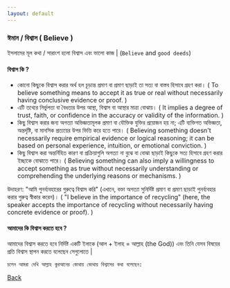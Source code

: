 ```yaml
---
layout: default
---
```


### ঈমান / বিশ্বাস ( Believe )
ইসলামের মূল কথা / সারাংশ হলো বিশ্বাস এবং ভালো কাজ | (`Believe`  and `good deeds`)

#### বিশ্বাস কি ?
- কোনো কিছুকে বিশ্বাস করার অর্থ হল চূড়ান্ত প্রমাণ বা প্রমাণ ছাড়াই তা সত্য বা বাস্তব হিসাবে গ্রহণ করা। ( To believe something means to accept it as true or real without necessarily having conclusive evidence or proof. )
- এটি তথ্যের নির্ভুলতা বা বৈধতার উপর আস্থা, বিশ্বাস বা আস্থার মাত্রা বোঝায়। ( It implies a degree of trust, faith, or confidence in the accuracy or validity of the information. )
- কিছু বিশ্বাস করার জন্য অগত্যা অভিজ্ঞতামূলক প্রমাণ বা যৌক্তিক যুক্তির প্রয়োজন হয় না; এটি ব্যক্তিগত অভিজ্ঞতা, অন্তর্দৃষ্টি, বা মানসিক প্রত্যয়ের উপর ভিত্তি করে হতে পারে। ( Believing something doesn't necessarily require empirical evidence or logical reasoning; it can be based on personal experience, intuition, or emotional conviction. )
- কিছু বিশ্বাস করা অন্তর্নিহিত কারণ বা প্রক্রিয়াগুলি অগত্যা না বুঝে বা বোঝা ছাড়াই কিছুকে সত্য হিসাবে গ্রহণ করার ইচ্ছাকে বোঝাতে পারে। ( Believing something can also imply a willingness to accept something as true without necessarily understanding or comprehending the underlying reasons or mechanisms. )


উদাহরণ: "আমি পুনর্ব্যবহারের গুরুত্বে বিশ্বাস করি" (এখানে, বক্তা অগত্যা সুনির্দিষ্ট প্রমাণ বা প্রমাণ ছাড়াই পুনর্ব্যবহার করার গুরুত্ব স্বীকার করেন)। ( "I believe in the importance of recycling" (here, the speaker accepts the importance of recycling without necessarily having concrete evidence or proof). )


#### আমাদের কি বিশ্বাস করতে হবে ?
আমাদের বিশ্বাস করতে হবে নির্দিষ্ট একটি ইলাকে (আল + ইলাহ = আল্লাহ (the God)) এবং তিনি যেসব বিষয়ের প্রতি বিশ্বাস স্থাপন করতে বলেছেন সেগুলোতে |

`চলেন আমরা দেখি আল্লাহ কুরআনের কোথায় কোথায় বিশ্বাসের কথা বলেছেন:`

[Back](./)